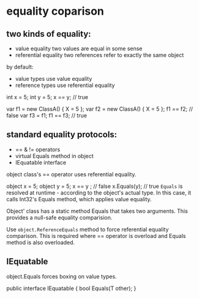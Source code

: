 # equality coparison

## two kinds of equality:
* value equality
two values are equal in some sense
* referential equality
two references refer to exactly the same object

by default:
* value types use value equality
* reference types use referential equality

int x = 5;
int y = 5;
x == y; // true

var f1 = new ClassA() { X = 5 };
var f2 = new ClassA() { X = 5 };
f1 == f2; // false
var f3 = f1;
f1 == f3; // true


## standard equality protocols:
* == & != operators
* virtual Equals method in object
* IEquatable<T> interface

object class's == operator uses referential equality.

object x = 5;
object y = 5;
x == y ; // false
x.Equals(y); // true
`Equals` is resolved at runtime - according to the object's actual type. In this case, it calls Int32's Equals method, which applies value equality.


Object' class has a static method Equals that takes two arguments. This provides a null-safe equality comparision.


Use `object.ReferenceEquals` method to force referential equality comparison. This is required where == operator is overload and Equals method is also overloaded.

## IEquatable<T>
object.Equals forces boxing on value types.

public interface IEquatable<T>
{
  bool Equals(T other);
}

